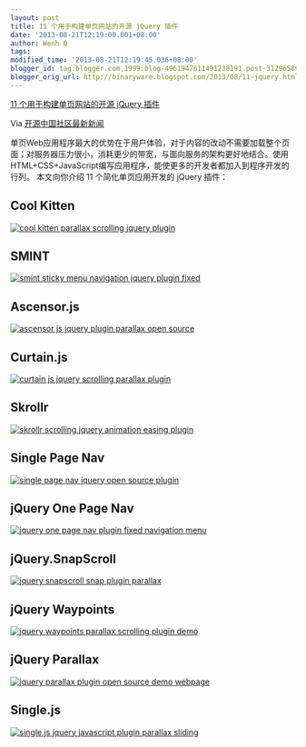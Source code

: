 ```yaml
---
layout: post
title: 11 个用于构建单页网站的开源 jQuery 插件
date: '2013-08-21T12:19:00.001+08:00'
author: Wenh Q
tags:
modified_time: '2013-08-21T12:19:45.036+08:00'
blogger_id: tag:blogger.com,1999:blog-4961947611491238191.post-3129658912099137577
blogger_orig_url: http://binaryware.blogspot.com/2013/08/11-jquery.html
---
```


[
11 个用于构建单页网站的开源 jQuery
插件](http://www.oschina.net/news/43425/open-source-jquery-plugins-for-building-single-page-website)

Via [开源中国社区最新新闻](http://www.oschina.net/?from=rss)

单页Web应用程序最大的优势在于用户体验，对于内容的改动不需要加载整个页面；对服务器压力很小，消耗更少的带宽，与面向服务的架构更好地结合。使用HTML+CSS+JavaScript编写应用程序，能使更多的开发者都加入到程序开发的行列。
本文向你介绍 11 个简化单页应用开发的 jQuery 插件：

Cool Kitten
-----------

[![cool kitten parallax scrolling jquery
plugin](http://static.oschina.net/uploads/img/201308/21090851_IKLH.png)](http://jalxob.com/cool-kitten/)

SMINT
-----

[![smint sticky menu navigation jquery plugin
fixed](http://static.oschina.net/uploads/img/201308/21090852_YK3e.png)](http://www.outyear.co.uk/smint/)

Ascensor.js
-----------

[![ascensor js jquery plugin parallax open
source](http://static.oschina.net/uploads/img/201308/21090853_VeEt.png)](http://www.oschina.net/p/ascensor)

Curtain.js
----------

[![curtain js jquery scrolling parallax
plugin](http://static.oschina.net/uploads/img/201308/21090854_HqfU.png)](http://www.oschina.net/p/curtain-js)

Skrollr
-------

[![skrollr scrolling jquery animation easing
plugin](http://static.oschina.net/uploads/img/201308/21090857_Nxwn.png)](http://prinzhorn.github.io/skrollr/)

Single Page Nav
---------------

[![single page nav jquery open source
plugin](http://static.oschina.net/uploads/img/201308/21090857_cLe2.png)](https://github.com/ChrisWojcik/single-page-nav)

jQuery One Page Nav
-------------------

[![jquery one page nav plugin fixed navigation
menu](http://static.oschina.net/uploads/img/201308/21090902_jBCy.png)](https://github.com/davist11/jQuery-One-Page-Nav)

jQuery.SnapScroll
-----------------

[![jquery snapscroll snap plugin
parallax](http://static.oschina.net/uploads/img/201308/21090902_qSYV.png)](http://wtm.github.io/jquery.snapscroll/)

jQuery Waypoints
----------------

[![jquery waypoints parallax scrolling plugin
demo](http://static.oschina.net/uploads/img/201308/21090905_FrCu.png)](http://www.oschina.net/p/waypoints)

jQuery Parallax
---------------

[![jquery parallax plugin open source demo
webpage](http://static.oschina.net/uploads/img/201308/21090905_bC86.png)](http://www.oschina.net/p/parallax)

Single.js
---------

[![single.js jquery javascript plugin parallax
sliding](http://static.oschina.net/uploads/img/201308/21090911_4fSo.png)](https://github.com/rafaelfragosom/singlejs)
